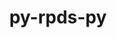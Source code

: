---
title: "py-rpds-py"
layout: cache
categories: [package, develop]
meta: {"versions": ["0.20.0"], "compilers": ["gcc@=11.1.0", "gcc@=11.4.0", "gcc@=7.5.0", "gcc@=9.4.0"], "oss": ["ubuntu18.04", "ubuntu20.04", "ubuntu22.04"], "platforms": ["linux"], "targets": ["neoverse_v1", "neoverse_v2", "ppc64le", "x86_64_v3"], "stacks": ["data-vis-sdk", "e4s", "e4s-neoverse-v2", "e4s-neoverse_v1", "e4s-power", "radiuss", "root"], "num_specs": 56, "num_specs_by_stack": {"root": 56, "radiuss": 8, "e4s-power": 8, "data-vis-sdk": 8, "e4s-neoverse_v1": 8, "e4s-neoverse-v2": 8, "e4s": 16}}
spec_details: [{"hash": "fhbgu7sa2wa5y4vlklhhv7yyegxegero", "compiler": "gcc@=7.5.0", "versions": ["0.20.0"], "os": "ubuntu18.04", "platform": "linux", "target": "x86_64_v3", "variants": ["build_system=python_pip"], "stacks": ["root", "radiuss"], "size": "-", "tarball": "https://binaries.spack.io/develop/build_cache/linux-ubuntu18.04-x86_64_v3/gcc-7.5.0/py-rpds-py-0.20.0/linux-ubuntu18.04-x86_64_v3-gcc-7.5.0-py-rpds-py-0.20.0-fhbgu7sa2wa5y4vlklhhv7yyegxegero.spack"}, {"hash": "ftqjhvi4hyzvkxxk7wh3unlcbyo5c2iz", "compiler": "gcc@=7.5.0", "versions": ["0.20.0"], "os": "ubuntu18.04", "platform": "linux", "target": "x86_64_v3", "variants": ["build_system=python_pip"], "stacks": ["root", "radiuss"], "size": "-", "tarball": "https://binaries.spack.io/develop/build_cache/linux-ubuntu18.04-x86_64_v3/gcc-7.5.0/py-rpds-py-0.20.0/linux-ubuntu18.04-x86_64_v3-gcc-7.5.0-py-rpds-py-0.20.0-ftqjhvi4hyzvkxxk7wh3unlcbyo5c2iz.spack"}, {"hash": "4aeknds6pccpzylvrkzwvaqdlr7ldwg7", "compiler": "gcc@=7.5.0", "versions": ["0.20.0"], "os": "ubuntu18.04", "platform": "linux", "target": "x86_64_v3", "variants": ["build_system=python_pip"], "stacks": ["root", "radiuss"], "size": "-", "tarball": "https://binaries.spack.io/develop/build_cache/linux-ubuntu18.04-x86_64_v3/gcc-7.5.0/py-rpds-py-0.20.0/linux-ubuntu18.04-x86_64_v3-gcc-7.5.0-py-rpds-py-0.20.0-4aeknds6pccpzylvrkzwvaqdlr7ldwg7.spack"}, {"hash": "2ydwg3dw5iedwdvkc6l6fvcp2zs4yfpp", "compiler": "gcc@=7.5.0", "versions": ["0.20.0"], "os": "ubuntu18.04", "platform": "linux", "target": "x86_64_v3", "variants": ["build_system=python_pip"], "stacks": ["root", "radiuss"], "size": "-", "tarball": "https://binaries.spack.io/develop/build_cache/linux-ubuntu18.04-x86_64_v3/gcc-7.5.0/py-rpds-py-0.20.0/linux-ubuntu18.04-x86_64_v3-gcc-7.5.0-py-rpds-py-0.20.0-2ydwg3dw5iedwdvkc6l6fvcp2zs4yfpp.spack"}, {"hash": "qssnbfbbsmc5dvoppgvks3smeexjnk3n", "compiler": "gcc@=7.5.0", "versions": ["0.20.0"], "os": "ubuntu18.04", "platform": "linux", "target": "x86_64_v3", "variants": ["build_system=python_pip"], "stacks": ["root", "radiuss"], "size": "-", "tarball": "https://binaries.spack.io/develop/build_cache/linux-ubuntu18.04-x86_64_v3/gcc-7.5.0/py-rpds-py-0.20.0/linux-ubuntu18.04-x86_64_v3-gcc-7.5.0-py-rpds-py-0.20.0-qssnbfbbsmc5dvoppgvks3smeexjnk3n.spack"}, {"hash": "ateh2oq6iklykqtmw222nvimq5w6dzxy", "compiler": "gcc@=7.5.0", "versions": ["0.20.0"], "os": "ubuntu18.04", "platform": "linux", "target": "x86_64_v3", "variants": ["build_system=python_pip"], "stacks": ["root", "radiuss"], "size": "-", "tarball": "https://binaries.spack.io/develop/build_cache/linux-ubuntu18.04-x86_64_v3/gcc-7.5.0/py-rpds-py-0.20.0/linux-ubuntu18.04-x86_64_v3-gcc-7.5.0-py-rpds-py-0.20.0-ateh2oq6iklykqtmw222nvimq5w6dzxy.spack"}, {"hash": "cbe6dhagnbjhvztovderd6bms3q3im73", "compiler": "gcc@=7.5.0", "versions": ["0.20.0"], "os": "ubuntu18.04", "platform": "linux", "target": "x86_64_v3", "variants": ["build_system=python_pip"], "stacks": ["root", "radiuss"], "size": "-", "tarball": "https://binaries.spack.io/develop/build_cache/linux-ubuntu18.04-x86_64_v3/gcc-7.5.0/py-rpds-py-0.20.0/linux-ubuntu18.04-x86_64_v3-gcc-7.5.0-py-rpds-py-0.20.0-cbe6dhagnbjhvztovderd6bms3q3im73.spack"}, {"hash": "7za73xd5ok7avqshtjtxvaimw63t7yyj", "compiler": "gcc@=7.5.0", "versions": ["0.20.0"], "os": "ubuntu18.04", "platform": "linux", "target": "x86_64_v3", "variants": ["build_system=python_pip"], "stacks": ["root", "radiuss"], "size": "-", "tarball": "https://binaries.spack.io/develop/build_cache/linux-ubuntu18.04-x86_64_v3/gcc-7.5.0/py-rpds-py-0.20.0/linux-ubuntu18.04-x86_64_v3-gcc-7.5.0-py-rpds-py-0.20.0-7za73xd5ok7avqshtjtxvaimw63t7yyj.spack"}, {"hash": "pmexgupq2hh6cmj7rlejwafwc7uwef56", "compiler": "gcc@=9.4.0", "versions": ["0.20.0"], "os": "ubuntu20.04", "platform": "linux", "target": "ppc64le", "variants": ["build_system=python_pip"], "stacks": ["root", "e4s-power"], "size": "-", "tarball": "https://binaries.spack.io/develop/build_cache/linux-ubuntu20.04-ppc64le/gcc-9.4.0/py-rpds-py-0.20.0/linux-ubuntu20.04-ppc64le-gcc-9.4.0-py-rpds-py-0.20.0-pmexgupq2hh6cmj7rlejwafwc7uwef56.spack"}, {"hash": "xfl4wiu3fzy2s5ezpdv5gakhn3xw6zxm", "compiler": "gcc@=9.4.0", "versions": ["0.20.0"], "os": "ubuntu20.04", "platform": "linux", "target": "ppc64le", "variants": ["build_system=python_pip"], "stacks": ["root", "e4s-power"], "size": "-", "tarball": "https://binaries.spack.io/develop/build_cache/linux-ubuntu20.04-ppc64le/gcc-9.4.0/py-rpds-py-0.20.0/linux-ubuntu20.04-ppc64le-gcc-9.4.0-py-rpds-py-0.20.0-xfl4wiu3fzy2s5ezpdv5gakhn3xw6zxm.spack"}, {"hash": "gxj7drzole3nv7s6mwcfm22lqnauvnxq", "compiler": "gcc@=9.4.0", "versions": ["0.20.0"], "os": "ubuntu20.04", "platform": "linux", "target": "ppc64le", "variants": ["build_system=python_pip"], "stacks": ["root", "e4s-power"], "size": "-", "tarball": "https://binaries.spack.io/develop/build_cache/linux-ubuntu20.04-ppc64le/gcc-9.4.0/py-rpds-py-0.20.0/linux-ubuntu20.04-ppc64le-gcc-9.4.0-py-rpds-py-0.20.0-gxj7drzole3nv7s6mwcfm22lqnauvnxq.spack"}, {"hash": "2nsk4f2rnbmwpl3avi4upz4gmega74kk", "compiler": "gcc@=9.4.0", "versions": ["0.20.0"], "os": "ubuntu20.04", "platform": "linux", "target": "ppc64le", "variants": ["build_system=python_pip"], "stacks": ["root", "e4s-power"], "size": "-", "tarball": "https://binaries.spack.io/develop/build_cache/linux-ubuntu20.04-ppc64le/gcc-9.4.0/py-rpds-py-0.20.0/linux-ubuntu20.04-ppc64le-gcc-9.4.0-py-rpds-py-0.20.0-2nsk4f2rnbmwpl3avi4upz4gmega74kk.spack"}, {"hash": "bwbufzk6uhockw4ttzc2hsbzwpe5w2rt", "compiler": "gcc@=9.4.0", "versions": ["0.20.0"], "os": "ubuntu20.04", "platform": "linux", "target": "ppc64le", "variants": ["build_system=python_pip"], "stacks": ["root", "e4s-power"], "size": "-", "tarball": "https://binaries.spack.io/develop/build_cache/linux-ubuntu20.04-ppc64le/gcc-9.4.0/py-rpds-py-0.20.0/linux-ubuntu20.04-ppc64le-gcc-9.4.0-py-rpds-py-0.20.0-bwbufzk6uhockw4ttzc2hsbzwpe5w2rt.spack"}, {"hash": "dxjilspdxpsturxbwjfr7qyrfbyxycjk", "compiler": "gcc@=9.4.0", "versions": ["0.20.0"], "os": "ubuntu20.04", "platform": "linux", "target": "ppc64le", "variants": ["build_system=python_pip"], "stacks": ["root", "e4s-power"], "size": "-", "tarball": "https://binaries.spack.io/develop/build_cache/linux-ubuntu20.04-ppc64le/gcc-9.4.0/py-rpds-py-0.20.0/linux-ubuntu20.04-ppc64le-gcc-9.4.0-py-rpds-py-0.20.0-dxjilspdxpsturxbwjfr7qyrfbyxycjk.spack"}, {"hash": "ac5wsgog357eq7hr6247xotuax2cfdmv", "compiler": "gcc@=9.4.0", "versions": ["0.20.0"], "os": "ubuntu20.04", "platform": "linux", "target": "ppc64le", "variants": ["build_system=python_pip"], "stacks": ["root", "e4s-power"], "size": "-", "tarball": "https://binaries.spack.io/develop/build_cache/linux-ubuntu20.04-ppc64le/gcc-9.4.0/py-rpds-py-0.20.0/linux-ubuntu20.04-ppc64le-gcc-9.4.0-py-rpds-py-0.20.0-ac5wsgog357eq7hr6247xotuax2cfdmv.spack"}, {"hash": "wakhwbmiplladnu2ltef3m3gj7wy6ijn", "compiler": "gcc@=9.4.0", "versions": ["0.20.0"], "os": "ubuntu20.04", "platform": "linux", "target": "ppc64le", "variants": ["build_system=python_pip"], "stacks": ["root", "e4s-power"], "size": "-", "tarball": "https://binaries.spack.io/develop/build_cache/linux-ubuntu20.04-ppc64le/gcc-9.4.0/py-rpds-py-0.20.0/linux-ubuntu20.04-ppc64le-gcc-9.4.0-py-rpds-py-0.20.0-wakhwbmiplladnu2ltef3m3gj7wy6ijn.spack"}, {"hash": "ohcjlutxgbika4ymazubflhvqiu3tpop", "compiler": "gcc@=11.1.0", "versions": ["0.20.0"], "os": "ubuntu20.04", "platform": "linux", "target": "x86_64_v3", "variants": ["build_system=python_pip"], "stacks": ["root", "data-vis-sdk"], "size": "-", "tarball": "https://binaries.spack.io/develop/build_cache/linux-ubuntu20.04-x86_64_v3/gcc-11.1.0/py-rpds-py-0.20.0/linux-ubuntu20.04-x86_64_v3-gcc-11.1.0-py-rpds-py-0.20.0-ohcjlutxgbika4ymazubflhvqiu3tpop.spack"}, {"hash": "npcl7m7j6mrkf7clw22bdzv74kxbhwm4", "compiler": "gcc@=11.1.0", "versions": ["0.20.0"], "os": "ubuntu20.04", "platform": "linux", "target": "x86_64_v3", "variants": ["build_system=python_pip"], "stacks": ["root", "data-vis-sdk"], "size": "-", "tarball": "https://binaries.spack.io/develop/build_cache/linux-ubuntu20.04-x86_64_v3/gcc-11.1.0/py-rpds-py-0.20.0/linux-ubuntu20.04-x86_64_v3-gcc-11.1.0-py-rpds-py-0.20.0-npcl7m7j6mrkf7clw22bdzv74kxbhwm4.spack"}, {"hash": "twwm647xxyslxuqubnagc5le77qhrgde", "compiler": "gcc@=11.1.0", "versions": ["0.20.0"], "os": "ubuntu20.04", "platform": "linux", "target": "x86_64_v3", "variants": ["build_system=python_pip"], "stacks": ["root", "data-vis-sdk"], "size": "-", "tarball": "https://binaries.spack.io/develop/build_cache/linux-ubuntu20.04-x86_64_v3/gcc-11.1.0/py-rpds-py-0.20.0/linux-ubuntu20.04-x86_64_v3-gcc-11.1.0-py-rpds-py-0.20.0-twwm647xxyslxuqubnagc5le77qhrgde.spack"}, {"hash": "vbuk5r6yufoklb3fv5dvrgl4fb3kgpkp", "compiler": "gcc@=11.1.0", "versions": ["0.20.0"], "os": "ubuntu20.04", "platform": "linux", "target": "x86_64_v3", "variants": ["build_system=python_pip"], "stacks": ["root", "data-vis-sdk"], "size": "-", "tarball": "https://binaries.spack.io/develop/build_cache/linux-ubuntu20.04-x86_64_v3/gcc-11.1.0/py-rpds-py-0.20.0/linux-ubuntu20.04-x86_64_v3-gcc-11.1.0-py-rpds-py-0.20.0-vbuk5r6yufoklb3fv5dvrgl4fb3kgpkp.spack"}, {"hash": "u7urvixew6veur5634zsmtzpsx6zrkbj", "compiler": "gcc@=11.1.0", "versions": ["0.20.0"], "os": "ubuntu20.04", "platform": "linux", "target": "x86_64_v3", "variants": ["build_system=python_pip"], "stacks": ["root", "data-vis-sdk"], "size": "-", "tarball": "https://binaries.spack.io/develop/build_cache/linux-ubuntu20.04-x86_64_v3/gcc-11.1.0/py-rpds-py-0.20.0/linux-ubuntu20.04-x86_64_v3-gcc-11.1.0-py-rpds-py-0.20.0-u7urvixew6veur5634zsmtzpsx6zrkbj.spack"}, {"hash": "nkmx3kaq3edgbx66jbcatmk27sfadd6d", "compiler": "gcc@=11.1.0", "versions": ["0.20.0"], "os": "ubuntu20.04", "platform": "linux", "target": "x86_64_v3", "variants": ["build_system=python_pip"], "stacks": ["root", "data-vis-sdk"], "size": "-", "tarball": "https://binaries.spack.io/develop/build_cache/linux-ubuntu20.04-x86_64_v3/gcc-11.1.0/py-rpds-py-0.20.0/linux-ubuntu20.04-x86_64_v3-gcc-11.1.0-py-rpds-py-0.20.0-nkmx3kaq3edgbx66jbcatmk27sfadd6d.spack"}, {"hash": "z2fiyc54feienk4xpggszbwgqrjbjyqi", "compiler": "gcc@=11.1.0", "versions": ["0.20.0"], "os": "ubuntu20.04", "platform": "linux", "target": "x86_64_v3", "variants": ["build_system=python_pip"], "stacks": ["root", "data-vis-sdk"], "size": "-", "tarball": "https://binaries.spack.io/develop/build_cache/linux-ubuntu20.04-x86_64_v3/gcc-11.1.0/py-rpds-py-0.20.0/linux-ubuntu20.04-x86_64_v3-gcc-11.1.0-py-rpds-py-0.20.0-z2fiyc54feienk4xpggszbwgqrjbjyqi.spack"}, {"hash": "crkiieowmp2sbtzm7byei2de2vmmytgb", "compiler": "gcc@=11.1.0", "versions": ["0.20.0"], "os": "ubuntu20.04", "platform": "linux", "target": "x86_64_v3", "variants": ["build_system=python_pip"], "stacks": ["root", "data-vis-sdk"], "size": "-", "tarball": "https://binaries.spack.io/develop/build_cache/linux-ubuntu20.04-x86_64_v3/gcc-11.1.0/py-rpds-py-0.20.0/linux-ubuntu20.04-x86_64_v3-gcc-11.1.0-py-rpds-py-0.20.0-crkiieowmp2sbtzm7byei2de2vmmytgb.spack"}, {"hash": "y7xsboygyp365orubim36c5qsr5sbpgs", "compiler": "gcc@=11.4.0", "versions": ["0.20.0"], "os": "ubuntu22.04", "platform": "linux", "target": "neoverse_v1", "variants": ["build_system=python_pip"], "stacks": ["root", "e4s-neoverse_v1"], "size": "-", "tarball": "https://binaries.spack.io/develop/build_cache/linux-ubuntu22.04-neoverse_v1/gcc-11.4.0/py-rpds-py-0.20.0/linux-ubuntu22.04-neoverse_v1-gcc-11.4.0-py-rpds-py-0.20.0-y7xsboygyp365orubim36c5qsr5sbpgs.spack"}, {"hash": "flp7ry7kyii5qvjiycuumlsb2ddggub5", "compiler": "gcc@=11.4.0", "versions": ["0.20.0"], "os": "ubuntu22.04", "platform": "linux", "target": "neoverse_v1", "variants": ["build_system=python_pip"], "stacks": ["root", "e4s-neoverse_v1"], "size": "-", "tarball": "https://binaries.spack.io/develop/build_cache/linux-ubuntu22.04-neoverse_v1/gcc-11.4.0/py-rpds-py-0.20.0/linux-ubuntu22.04-neoverse_v1-gcc-11.4.0-py-rpds-py-0.20.0-flp7ry7kyii5qvjiycuumlsb2ddggub5.spack"}, {"hash": "nz5qwzlneejcvfv57mf3w4phllutquq2", "compiler": "gcc@=11.4.0", "versions": ["0.20.0"], "os": "ubuntu22.04", "platform": "linux", "target": "neoverse_v1", "variants": ["build_system=python_pip"], "stacks": ["root", "e4s-neoverse_v1"], "size": "-", "tarball": "https://binaries.spack.io/develop/build_cache/linux-ubuntu22.04-neoverse_v1/gcc-11.4.0/py-rpds-py-0.20.0/linux-ubuntu22.04-neoverse_v1-gcc-11.4.0-py-rpds-py-0.20.0-nz5qwzlneejcvfv57mf3w4phllutquq2.spack"}, {"hash": "c3pz3zywcacssx6ywaf3fl55tlj3nbbc", "compiler": "gcc@=11.4.0", "versions": ["0.20.0"], "os": "ubuntu22.04", "platform": "linux", "target": "neoverse_v1", "variants": ["build_system=python_pip"], "stacks": ["root", "e4s-neoverse_v1"], "size": "-", "tarball": "https://binaries.spack.io/develop/build_cache/linux-ubuntu22.04-neoverse_v1/gcc-11.4.0/py-rpds-py-0.20.0/linux-ubuntu22.04-neoverse_v1-gcc-11.4.0-py-rpds-py-0.20.0-c3pz3zywcacssx6ywaf3fl55tlj3nbbc.spack"}, {"hash": "zn2a6j6lckhjer32i6hfqpoiaelq4n7c", "compiler": "gcc@=11.4.0", "versions": ["0.20.0"], "os": "ubuntu22.04", "platform": "linux", "target": "neoverse_v1", "variants": ["build_system=python_pip"], "stacks": ["root", "e4s-neoverse_v1"], "size": "-", "tarball": "https://binaries.spack.io/develop/build_cache/linux-ubuntu22.04-neoverse_v1/gcc-11.4.0/py-rpds-py-0.20.0/linux-ubuntu22.04-neoverse_v1-gcc-11.4.0-py-rpds-py-0.20.0-zn2a6j6lckhjer32i6hfqpoiaelq4n7c.spack"}, {"hash": "lsvhmd6qp56yl6fucbuuef4jglvtblbb", "compiler": "gcc@=11.4.0", "versions": ["0.20.0"], "os": "ubuntu22.04", "platform": "linux", "target": "neoverse_v1", "variants": ["build_system=python_pip"], "stacks": ["root", "e4s-neoverse_v1"], "size": "-", "tarball": "https://binaries.spack.io/develop/build_cache/linux-ubuntu22.04-neoverse_v1/gcc-11.4.0/py-rpds-py-0.20.0/linux-ubuntu22.04-neoverse_v1-gcc-11.4.0-py-rpds-py-0.20.0-lsvhmd6qp56yl6fucbuuef4jglvtblbb.spack"}, {"hash": "xvlkwdfncvubhe3uuzhf544gacr26hw3", "compiler": "gcc@=11.4.0", "versions": ["0.20.0"], "os": "ubuntu22.04", "platform": "linux", "target": "neoverse_v1", "variants": ["build_system=python_pip"], "stacks": ["root", "e4s-neoverse_v1"], "size": "-", "tarball": "https://binaries.spack.io/develop/build_cache/linux-ubuntu22.04-neoverse_v1/gcc-11.4.0/py-rpds-py-0.20.0/linux-ubuntu22.04-neoverse_v1-gcc-11.4.0-py-rpds-py-0.20.0-xvlkwdfncvubhe3uuzhf544gacr26hw3.spack"}, {"hash": "lq6ej2zxv4oyicgvi4anwphtpqrhs7ur", "compiler": "gcc@=11.4.0", "versions": ["0.20.0"], "os": "ubuntu22.04", "platform": "linux", "target": "neoverse_v1", "variants": ["build_system=python_pip"], "stacks": ["root", "e4s-neoverse_v1"], "size": "-", "tarball": "https://binaries.spack.io/develop/build_cache/linux-ubuntu22.04-neoverse_v1/gcc-11.4.0/py-rpds-py-0.20.0/linux-ubuntu22.04-neoverse_v1-gcc-11.4.0-py-rpds-py-0.20.0-lq6ej2zxv4oyicgvi4anwphtpqrhs7ur.spack"}, {"hash": "izbyrlawzkqh65huhxd42phowxgt2hn7", "compiler": "gcc@=11.4.0", "versions": ["0.20.0"], "os": "ubuntu22.04", "platform": "linux", "target": "neoverse_v2", "variants": ["build_system=python_pip"], "stacks": ["e4s-neoverse-v2", "root"], "size": "-", "tarball": "https://binaries.spack.io/develop/build_cache/linux-ubuntu22.04-neoverse_v2/gcc-11.4.0/py-rpds-py-0.20.0/linux-ubuntu22.04-neoverse_v2-gcc-11.4.0-py-rpds-py-0.20.0-izbyrlawzkqh65huhxd42phowxgt2hn7.spack"}, {"hash": "mma54fv4ida7ddfkw3m7uwcx7cdbw6uw", "compiler": "gcc@=11.4.0", "versions": ["0.20.0"], "os": "ubuntu22.04", "platform": "linux", "target": "neoverse_v2", "variants": ["build_system=python_pip"], "stacks": ["e4s-neoverse-v2", "root"], "size": "-", "tarball": "https://binaries.spack.io/develop/build_cache/linux-ubuntu22.04-neoverse_v2/gcc-11.4.0/py-rpds-py-0.20.0/linux-ubuntu22.04-neoverse_v2-gcc-11.4.0-py-rpds-py-0.20.0-mma54fv4ida7ddfkw3m7uwcx7cdbw6uw.spack"}, {"hash": "ojdwuj7njqysjvxaug3s77bjvylep5wh", "compiler": "gcc@=11.4.0", "versions": ["0.20.0"], "os": "ubuntu22.04", "platform": "linux", "target": "neoverse_v2", "variants": ["build_system=python_pip"], "stacks": ["e4s-neoverse-v2", "root"], "size": "-", "tarball": "https://binaries.spack.io/develop/build_cache/linux-ubuntu22.04-neoverse_v2/gcc-11.4.0/py-rpds-py-0.20.0/linux-ubuntu22.04-neoverse_v2-gcc-11.4.0-py-rpds-py-0.20.0-ojdwuj7njqysjvxaug3s77bjvylep5wh.spack"}, {"hash": "qnz6schwuogwzhow3423wkst5aopybt7", "compiler": "gcc@=11.4.0", "versions": ["0.20.0"], "os": "ubuntu22.04", "platform": "linux", "target": "neoverse_v2", "variants": ["build_system=python_pip"], "stacks": ["e4s-neoverse-v2", "root"], "size": "-", "tarball": "https://binaries.spack.io/develop/build_cache/linux-ubuntu22.04-neoverse_v2/gcc-11.4.0/py-rpds-py-0.20.0/linux-ubuntu22.04-neoverse_v2-gcc-11.4.0-py-rpds-py-0.20.0-qnz6schwuogwzhow3423wkst5aopybt7.spack"}, {"hash": "xneiz5lxpem4vxkr56sz7vojfnuetdim", "compiler": "gcc@=11.4.0", "versions": ["0.20.0"], "os": "ubuntu22.04", "platform": "linux", "target": "neoverse_v2", "variants": ["build_system=python_pip"], "stacks": ["e4s-neoverse-v2", "root"], "size": "-", "tarball": "https://binaries.spack.io/develop/build_cache/linux-ubuntu22.04-neoverse_v2/gcc-11.4.0/py-rpds-py-0.20.0/linux-ubuntu22.04-neoverse_v2-gcc-11.4.0-py-rpds-py-0.20.0-xneiz5lxpem4vxkr56sz7vojfnuetdim.spack"}, {"hash": "4m376jdmvufj6jnnohqt3636ll6uvnrs", "compiler": "gcc@=11.4.0", "versions": ["0.20.0"], "os": "ubuntu22.04", "platform": "linux", "target": "neoverse_v2", "variants": ["build_system=python_pip"], "stacks": ["e4s-neoverse-v2", "root"], "size": "-", "tarball": "https://binaries.spack.io/develop/build_cache/linux-ubuntu22.04-neoverse_v2/gcc-11.4.0/py-rpds-py-0.20.0/linux-ubuntu22.04-neoverse_v2-gcc-11.4.0-py-rpds-py-0.20.0-4m376jdmvufj6jnnohqt3636ll6uvnrs.spack"}, {"hash": "hwfsklwu53u4yg25hxjeusknmbwcxxgq", "compiler": "gcc@=11.4.0", "versions": ["0.20.0"], "os": "ubuntu22.04", "platform": "linux", "target": "neoverse_v2", "variants": ["build_system=python_pip"], "stacks": ["e4s-neoverse-v2", "root"], "size": "-", "tarball": "https://binaries.spack.io/develop/build_cache/linux-ubuntu22.04-neoverse_v2/gcc-11.4.0/py-rpds-py-0.20.0/linux-ubuntu22.04-neoverse_v2-gcc-11.4.0-py-rpds-py-0.20.0-hwfsklwu53u4yg25hxjeusknmbwcxxgq.spack"}, {"hash": "nbqsq7hdlq6i3lp477c4acvyd43ii2dq", "compiler": "gcc@=11.4.0", "versions": ["0.20.0"], "os": "ubuntu22.04", "platform": "linux", "target": "neoverse_v2", "variants": ["build_system=python_pip"], "stacks": ["e4s-neoverse-v2", "root"], "size": "-", "tarball": "https://binaries.spack.io/develop/build_cache/linux-ubuntu22.04-neoverse_v2/gcc-11.4.0/py-rpds-py-0.20.0/linux-ubuntu22.04-neoverse_v2-gcc-11.4.0-py-rpds-py-0.20.0-nbqsq7hdlq6i3lp477c4acvyd43ii2dq.spack"}, {"hash": "txh5h7adorlbpg62zb3drk35njasdwg4", "compiler": "gcc@=11.4.0", "versions": ["0.20.0"], "os": "ubuntu22.04", "platform": "linux", "target": "x86_64_v3", "variants": ["build_system=python_pip"], "stacks": ["e4s", "root"], "size": "-", "tarball": "https://binaries.spack.io/develop/build_cache/linux-ubuntu22.04-x86_64_v3/gcc-11.4.0/py-rpds-py-0.20.0/linux-ubuntu22.04-x86_64_v3-gcc-11.4.0-py-rpds-py-0.20.0-txh5h7adorlbpg62zb3drk35njasdwg4.spack"}, {"hash": "4r3lfsubaoqhhnd5jfqal6oa2xhwgfq3", "compiler": "gcc@=11.4.0", "versions": ["0.20.0"], "os": "ubuntu22.04", "platform": "linux", "target": "x86_64_v3", "variants": ["build_system=python_pip"], "stacks": ["e4s", "root"], "size": "-", "tarball": "https://binaries.spack.io/develop/build_cache/linux-ubuntu22.04-x86_64_v3/gcc-11.4.0/py-rpds-py-0.20.0/linux-ubuntu22.04-x86_64_v3-gcc-11.4.0-py-rpds-py-0.20.0-4r3lfsubaoqhhnd5jfqal6oa2xhwgfq3.spack"}, {"hash": "khwz72v25t4dmw5vvnfdbbqs5ywm7rx2", "compiler": "gcc@=11.4.0", "versions": ["0.20.0"], "os": "ubuntu22.04", "platform": "linux", "target": "x86_64_v3", "variants": ["build_system=python_pip"], "stacks": ["e4s", "root"], "size": "-", "tarball": "https://binaries.spack.io/develop/build_cache/linux-ubuntu22.04-x86_64_v3/gcc-11.4.0/py-rpds-py-0.20.0/linux-ubuntu22.04-x86_64_v3-gcc-11.4.0-py-rpds-py-0.20.0-khwz72v25t4dmw5vvnfdbbqs5ywm7rx2.spack"}, {"hash": "dcsihkkxugdmzsjbq7biwsmv4ggh3hbi", "compiler": "gcc@=11.4.0", "versions": ["0.20.0"], "os": "ubuntu22.04", "platform": "linux", "target": "x86_64_v3", "variants": ["build_system=python_pip"], "stacks": ["e4s", "root"], "size": "-", "tarball": "https://binaries.spack.io/develop/build_cache/linux-ubuntu22.04-x86_64_v3/gcc-11.4.0/py-rpds-py-0.20.0/linux-ubuntu22.04-x86_64_v3-gcc-11.4.0-py-rpds-py-0.20.0-dcsihkkxugdmzsjbq7biwsmv4ggh3hbi.spack"}, {"hash": "uq4ltkv6txwzrtu452ger3dp56ly5byb", "compiler": "gcc@=11.4.0", "versions": ["0.20.0"], "os": "ubuntu22.04", "platform": "linux", "target": "x86_64_v3", "variants": ["build_system=python_pip"], "stacks": ["e4s", "root"], "size": "-", "tarball": "https://binaries.spack.io/develop/build_cache/linux-ubuntu22.04-x86_64_v3/gcc-11.4.0/py-rpds-py-0.20.0/linux-ubuntu22.04-x86_64_v3-gcc-11.4.0-py-rpds-py-0.20.0-uq4ltkv6txwzrtu452ger3dp56ly5byb.spack"}, {"hash": "zjsnszws2i7dbqayb5lxk7zfigailsl5", "compiler": "gcc@=11.4.0", "versions": ["0.20.0"], "os": "ubuntu22.04", "platform": "linux", "target": "x86_64_v3", "variants": ["build_system=python_pip"], "stacks": ["e4s", "root"], "size": "-", "tarball": "https://binaries.spack.io/develop/build_cache/linux-ubuntu22.04-x86_64_v3/gcc-11.4.0/py-rpds-py-0.20.0/linux-ubuntu22.04-x86_64_v3-gcc-11.4.0-py-rpds-py-0.20.0-zjsnszws2i7dbqayb5lxk7zfigailsl5.spack"}, {"hash": "sc7izwbskq2js4iweihshcmkqbnmrkhl", "compiler": "gcc@=11.4.0", "versions": ["0.20.0"], "os": "ubuntu22.04", "platform": "linux", "target": "x86_64_v3", "variants": ["build_system=python_pip"], "stacks": ["e4s", "root"], "size": "-", "tarball": "https://binaries.spack.io/develop/build_cache/linux-ubuntu22.04-x86_64_v3/gcc-11.4.0/py-rpds-py-0.20.0/linux-ubuntu22.04-x86_64_v3-gcc-11.4.0-py-rpds-py-0.20.0-sc7izwbskq2js4iweihshcmkqbnmrkhl.spack"}, {"hash": "254o44scvho5qqg57yexwrr7xkmphpof", "compiler": "gcc@=11.4.0", "versions": ["0.20.0"], "os": "ubuntu22.04", "platform": "linux", "target": "x86_64_v3", "variants": ["build_system=python_pip"], "stacks": ["e4s", "root"], "size": "-", "tarball": "https://binaries.spack.io/develop/build_cache/linux-ubuntu22.04-x86_64_v3/gcc-11.4.0/py-rpds-py-0.20.0/linux-ubuntu22.04-x86_64_v3-gcc-11.4.0-py-rpds-py-0.20.0-254o44scvho5qqg57yexwrr7xkmphpof.spack"}, {"hash": "upthm7eas5w7j5l5ybq6pmpplnnfpdie", "compiler": "gcc@=11.4.0", "versions": ["0.20.0"], "os": "ubuntu22.04", "platform": "linux", "target": "x86_64_v3", "variants": ["build_system=python_pip"], "stacks": ["e4s", "root"], "size": "-", "tarball": "https://binaries.spack.io/develop/build_cache/linux-ubuntu22.04-x86_64_v3/gcc-11.4.0/py-rpds-py-0.20.0/linux-ubuntu22.04-x86_64_v3-gcc-11.4.0-py-rpds-py-0.20.0-upthm7eas5w7j5l5ybq6pmpplnnfpdie.spack"}, {"hash": "vytrqrtak43axtth4lxmyrynw2gha66o", "compiler": "gcc@=11.4.0", "versions": ["0.20.0"], "os": "ubuntu22.04", "platform": "linux", "target": "x86_64_v3", "variants": ["build_system=python_pip"], "stacks": ["e4s", "root"], "size": "-", "tarball": "https://binaries.spack.io/develop/build_cache/linux-ubuntu22.04-x86_64_v3/gcc-11.4.0/py-rpds-py-0.20.0/linux-ubuntu22.04-x86_64_v3-gcc-11.4.0-py-rpds-py-0.20.0-vytrqrtak43axtth4lxmyrynw2gha66o.spack"}, {"hash": "rw4ziesvwydbj4d3kmvt36o2a7nqfrmw", "compiler": "gcc@=11.4.0", "versions": ["0.20.0"], "os": "ubuntu22.04", "platform": "linux", "target": "x86_64_v3", "variants": ["build_system=python_pip"], "stacks": ["e4s", "root"], "size": "-", "tarball": "https://binaries.spack.io/develop/build_cache/linux-ubuntu22.04-x86_64_v3/gcc-11.4.0/py-rpds-py-0.20.0/linux-ubuntu22.04-x86_64_v3-gcc-11.4.0-py-rpds-py-0.20.0-rw4ziesvwydbj4d3kmvt36o2a7nqfrmw.spack"}, {"hash": "hde5doa7izaal2dcob4alxlctw262btb", "compiler": "gcc@=11.4.0", "versions": ["0.20.0"], "os": "ubuntu22.04", "platform": "linux", "target": "x86_64_v3", "variants": ["build_system=python_pip"], "stacks": ["e4s", "root"], "size": "-", "tarball": "https://binaries.spack.io/develop/build_cache/linux-ubuntu22.04-x86_64_v3/gcc-11.4.0/py-rpds-py-0.20.0/linux-ubuntu22.04-x86_64_v3-gcc-11.4.0-py-rpds-py-0.20.0-hde5doa7izaal2dcob4alxlctw262btb.spack"}, {"hash": "d5nkdzqcknc5yo4gvy4ojn3tgdmdjnno", "compiler": "gcc@=11.4.0", "versions": ["0.20.0"], "os": "ubuntu22.04", "platform": "linux", "target": "x86_64_v3", "variants": ["build_system=python_pip"], "stacks": ["e4s", "root"], "size": "-", "tarball": "https://binaries.spack.io/develop/build_cache/linux-ubuntu22.04-x86_64_v3/gcc-11.4.0/py-rpds-py-0.20.0/linux-ubuntu22.04-x86_64_v3-gcc-11.4.0-py-rpds-py-0.20.0-d5nkdzqcknc5yo4gvy4ojn3tgdmdjnno.spack"}, {"hash": "6xyia5p7hjoreyxvxj3zqy5vfluluzix", "compiler": "gcc@=11.4.0", "versions": ["0.20.0"], "os": "ubuntu22.04", "platform": "linux", "target": "x86_64_v3", "variants": ["build_system=python_pip"], "stacks": ["e4s", "root"], "size": "-", "tarball": "https://binaries.spack.io/develop/build_cache/linux-ubuntu22.04-x86_64_v3/gcc-11.4.0/py-rpds-py-0.20.0/linux-ubuntu22.04-x86_64_v3-gcc-11.4.0-py-rpds-py-0.20.0-6xyia5p7hjoreyxvxj3zqy5vfluluzix.spack"}, {"hash": "yhtow7rivcoffcwwjwgzcjq3e7q4wo4e", "compiler": "gcc@=11.4.0", "versions": ["0.20.0"], "os": "ubuntu22.04", "platform": "linux", "target": "x86_64_v3", "variants": ["build_system=python_pip"], "stacks": ["e4s", "root"], "size": "-", "tarball": "https://binaries.spack.io/develop/build_cache/linux-ubuntu22.04-x86_64_v3/gcc-11.4.0/py-rpds-py-0.20.0/linux-ubuntu22.04-x86_64_v3-gcc-11.4.0-py-rpds-py-0.20.0-yhtow7rivcoffcwwjwgzcjq3e7q4wo4e.spack"}, {"hash": "l27fsk7a2hzupxq3lztl5uxcq6slurae", "compiler": "gcc@=11.4.0", "versions": ["0.20.0"], "os": "ubuntu22.04", "platform": "linux", "target": "x86_64_v3", "variants": ["build_system=python_pip"], "stacks": ["e4s", "root"], "size": "-", "tarball": "https://binaries.spack.io/develop/build_cache/linux-ubuntu22.04-x86_64_v3/gcc-11.4.0/py-rpds-py-0.20.0/linux-ubuntu22.04-x86_64_v3-gcc-11.4.0-py-rpds-py-0.20.0-l27fsk7a2hzupxq3lztl5uxcq6slurae.spack"}]
---